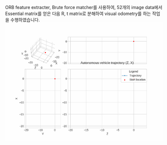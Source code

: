 ORB feature extracter, Brute force matcher를 사용하여, 52개의 image data에서 Essential matrix를 얻은 다음 R, t matrix로 분해하여 visual odometry를 하는 작업을 수행하였습니다.
!["visual odometry"](https://github.com/kimmyeongjune/Autonomous-Driving-Computing-HW4/blob/main/visual_odometry.gif)
